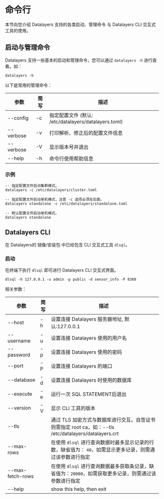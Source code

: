 # 命令行

本节向您介绍 Datalayers 支持的各类启动、管理命令 与 Datalayers CLI 交互式工具的使用。

## 启动与管理命令

Datalayers 支持一些基本的启动和管理命令，您可以通过 `datalayers -h` 进行查看。如：

```shell
datalayers -h
```

以下是常用的管理命令：

| 参数             | 简写     | 描述                                                       |
| ----------      | -------  | ------------------------------------------------------    |
| --config        | -c       | 指定配置文件 (默认: /etc/datalayers/datalayers.toml)         |
| --verbose       | -v       | 打印解析、修正后的配置文件信息                                 |
| --verbose       | -V       | 显示版本号并退出                                             |
| --help          | -h       | 命令行使用帮助信息                                           |

### 示例

```shell
-- 指定配置文件启动集群模式。
datalayers -c /etc/datalayers/cluster.toml

-- 指定配置文件启动单机模式，注意 -c 选项必须在后面。
datalayers standalone -c /etc/datalayers/standalone.toml

-- 默认配置文件启动单机模式。
datalayers standalone
```

## Datalayers CLI

在 Datalayers的 镜像/安装包 中已经包含 CLI 交互式工具 `dlsql`。

### 启动

在终端下执行 `dlsql` 即可进行 Datalayers CLI 交互式界面。

```shell
dlsql -h 127.0.0.1 -u admin -p public -d sensor_info -P 8360
```

相关参数：

| 参数                | 简写     | 描述                                                                                                |
| ----------         | -------  | ----------------------------------------------------------------------------------------------    |
| --host             | -h       | 设置连接 Datalayers 服务器地址, 默认:127.0.0.1                                                         |
| --username         | -u       | 设置连接 Datalayers 使用的用户名                                                                      |
| --password         | -p       | 设置连接 Datalayers 使用的密码                                                                        |
| --port             | -P       | 设置连接 Datalayers 的端口                                                                           |
| --database         | -d       | 设置连接 Datalayers 时使用的数据库                                                                    |
| --execute          | -e       | 运行一次 SQL STATEMENT后退出                                                                         |
| --version          | -V       | 显示 CLI 工具的版本                                                                                  |
| --tls              |          | 通过 TLS 加密方式与数据库进行交互。自签证书则需指定 root ca，如：--tls /etc/datalayers/datalayers.crt       |
| --max-rows         |          | 在使用 `dlsql` 进行查询数据时最多显示记录的行数，缺省值为： `40`，如需显示更多记录，则需通过该参数进行指定         |
| --max-fetch-rows   |          | 在使用 `dlsql` 进行查询数据最多获取条记录，缺省值为：`20000`，如需获取更多记录，则需通过该参数进行指定            |
| --help             |          | show this help, then exit                                                                          |
